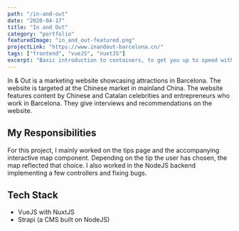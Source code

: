 ```yaml
---
path: "/in-and-out"
date: "2020-04-17"
title: "In and Out"
category: "portfolio"
featuredImage: "in_and_out-featured.png"
projectLink: "https://www.inandout-barcelona.cn/"
tags: ["frontend", "vueJS", "nuxtJS"]
excerpt: "Basic introduction to containers, to get you up to speed with the latest developments in Docker"
---
```


In & Out is a marketing website showcasing attractions in Barcelona. The website is targeted at the Chinese market in mainland China. The website features content by Chinese and Catalan celebrities and entrepreneurs who work in Barcelona. They give interviews and recommendations on the website.

## My Responsibilities

For this project, I mainly worked on the tips page and the accompanying interactive map component. Depending on the tip the user has chosen, the map reflected that choice. I also worked in the NodeJS backend implementing a few controllers and fixing bugs.

## Tech Stack

- VueJS with NuxtJS
- Strapi (a CMS built on NodeJS)
